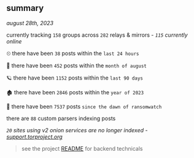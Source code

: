 
## summary
_august 28th, 2023_

currently tracking `158` groups across `282` relays & mirrors - _`115` currently online_

⏲ there have been `38` posts within the `last 24 hours`

🦈 there have been `452` posts within the `month of august`

🪐 there have been `1152` posts within the `last 90 days`

🏚 there have been `2846` posts within the `year of 2023`

🦕 there have been `7537` posts `since the dawn of ransomwatch`

there are `88` custom parsers indexing posts

_`20` sites using v2 onion services are no longer indexed - [support.torproject.org](https://support.torproject.org/onionservices/v2-deprecation/)_

> see the project [README](https://github.com/joshhighet/ransomwatch#ransomwatch--) for backend technicals
